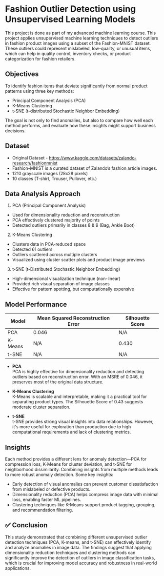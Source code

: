 # Fashion Outlier Detection using Unsupervised Learning Models

This project is done as part of my advanced machine learning course. This project applies unsupervised machine learning techniques to detect outliers in fashion product images using a subset of the Fashion-MNIST dataset. These outliers could represent mislabeled, low-quality, or unusual items, which can help in quality control, inventory checks, or product categorization for fashion retailers.

## Objectives
To identify fashion items that deviate significantly from normal product patterns using three key methods:
  - Principal Component Analysis (PCA)
  - K-Means Clustering
  - t-SNE (t-distributed Stochastic Neighbor Embedding)

The goal is not only to find anomalies, but also to compare how well each method performs, and evaluate how these insights might support business decisions.

## Dataset
- Original Dataset - https://www.kaggle.com/datasets/zalando-research/fashionmnist
- Fashion-MNIST is a curated dataset of Zalando’s fashion article images.
- 1210 grayscale images (28x28 pixels)
- 10 classes (T-shirt, Trouser, Pullover, etc.)

## Data Analysis Approach
1. PCA (Principal Component Analysis)
- Used for dimensionality reduction and reconstruction
- PCA effectively clustered majority of points
- Detected outliers primarily in classes 8 & 9 (Bag, Ankle Boot)

2. K-Means Clustering
- Clusters data in PCA-reduced space
- Detected 61 outliers
- Outliers scattered across multiple clusters
- Visualized using cluster scatter plots and product image previews

3. t-SNE (t-Distributed Stochastic Neighbor Embedding)
- High-dimensional visualization technique (non-linear)
- Provided rich visual separation of image classes
- Effective for pattern spotting, but computationally expensive

## Model Performance
| Model   | Mean Squared Reconstruction Error | Silhouette Score |
|---------|-----------------------------------|------------------|
| PCA     | 0.046                             | N/A              |
| K-Means | N/A                               | 0.430            |
| t-SNE   | N/A                               | N/A              |

- **PCA**  
  PCA is highly effective for dimensionality reduction and detecting outliers based on reconstruction error. With an MSRE of 0.046, it preserves most of the original data structure.

- **K-Means Clustering**  
  K-Means is scalable and interpretable, making it a practical tool for separating product types. The Silhouette Score of 0.43 suggests moderate cluster separation.

- **t-SNE**  
  t-SNE provides strong visual insights into data relationships. However, it's more useful for exploration than production due to high computational requirements and lack of clustering metrics.

## Insights 
Each method provides a different lens for anomaly detection—PCA for compression loss, K-Means for cluster deviation, and t-SNE for neighborhood dissimilarity. Combining insights from multiple methods leads to more robust anomaly detection. Some key insights:

- Early detection of visual anomalies can prevent customer dissatisfaction from mislabeled or defective products.
- Dimensionality reduction (PCA) helps compress image data with minimal loss, enabling faster ML pipelines.
- Clustering techniques like K-Means support product tagging, grouping, and recommendation filtering.

## ✅ Conclusion

This study demonstrated that combining different unsupervised outlier detection techniques (PCA, K-means, and t-SNE) can effectively identify and analyze anomalies in image data. The findings suggest that applying dimensionality reduction techniques and clustering methods can significantly improve the detection of outliers in image classification tasks, which is crucial for improving model accuracy and robustness in real-world applications.
